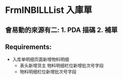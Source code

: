 # FrmINBILLList 入庫單
## 會易動的來源有二: 1. PDA 描碼  2. 補單

## Requirements:
* 入库单明细页面新增物料明细	
  * 表头新增货主 物料明细栏位新增批次号字段
  * 物料明细栏位新增批次号字段
